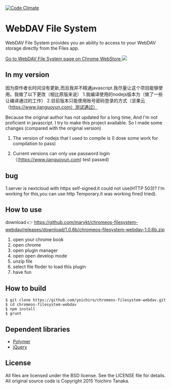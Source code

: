 [![Code Climate](https://codeclimate.com/github/yoichiro/chromeos-filesystem-webdav/badges/gpa.svg)](https://codeclimate.com/github/yoichiro/chromeos-filesystem-webdav)

# WebDAV File System

WebDAV File System provides you an ability to access to your WebDAV storage directly from the Files app.

<a target="_blank" href="https://chrome.google.com/webstore/detail/webdav-file-system/hmckflbfniicjijmdoffagjkpnjgbieh">
  Go to WebDAV File System page on Chrome WebStore
</a>

<img src="https://raw.githubusercontent.com/yoichiro/chromeos-filesystem-webdav/master/docs/screenshot.png">

## In my version

因为原作者长时间没有更新,而且我并不精通javascript.我尽量让这个项目能够使用。我做了以下更改（相比原版来说）
1.我编译使用的nodejs版本为（做了一些让编译通过的工作）
2.目前版本只能使用账号密码登录的方式（坚果云（https://www.jianguoyun.com）测试通过）

Because the original author has not updated for a long time, And I'm not proficient in javascript. I try to make this project available. So I made some changes (compared with the original version)

1. The version of nodejs that I used to compile is (I dose some work for compilation to pass)

2. Current versions can only use password login （(https://www.jianguoyun.com) test passed)
## bug 
1.server is nextcloud with https self-signed.it could not use(HTTP 503)?
I'm working for this,you can use http Temporary.it was working fine(I tried).


## How to use
download 👉
https://github.com/marykt/chromeos-filesystem-webdav/releases/download/1.0.6b/chromeos-filesystem-webdav-1.0.6b.zip

1. open your chrome book
2. open chrome
3. open plugin manager
4. open open develop mode
5. unzip file
6. select file floder to load this plugin
7. have fun

## How to build

```
$ git clone https://github.com/yoichiro/chromeos-filesystem-webdav.git
$ cd chromeos-filesystem-webdav
$ npm install
$ grunt
```

## Dependent libraries

* [Polymer](https://www.polymer-project.org/)
* [jQuery](http://jquery.com/)

## License

All files are licensed under the BSD license. See the LICENSE file for details.
All original source code is Copyright 2015 Yoichiro Tanaka.
